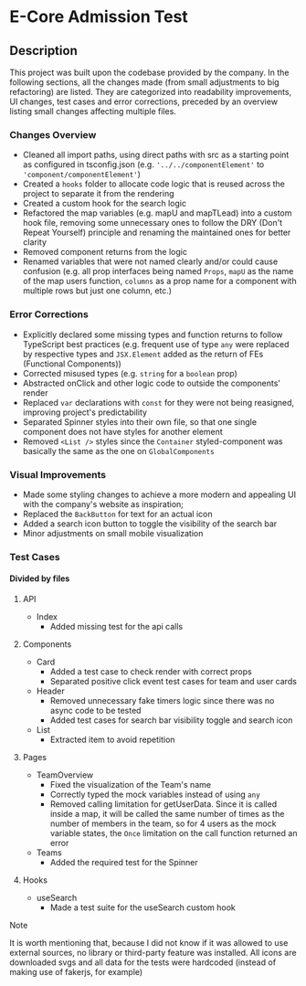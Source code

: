 # E-Core Admission Test

## Description

This project was built upon the codebase provided by the company. In the following sections, all the changes made (from small adjustments to big refactoring) are listed. They are categorized into readability improvements, UI changes, test cases and error corrections, preceded by an overview listing small changes affecting multiple files. 

### Changes Overview

* Cleaned all import paths, using direct paths with src as a starting point as configured in tsconfig.json (e.g. `'../../componentElement'` to `'component/componentElement'`)
* Created a `hooks` folder to allocate code logic that is reused across the project to separate it from the rendering
* Created a custom hook for the search logic
* Refactored the map variables (e.g. mapU and mapTLead) into a custom hook file, removing some unnecessary ones to follow the DRY (Don't Repeat Yourself) principle and renaming the maintained ones for better clarity
* Removed component returns from the logic
* Renamed variables that were not named clearly and/or could cause confusion (e.g. all prop interfaces being named `Props`, `mapU` as the name of the map users function, `columns` as a prop name for a component with multiple rows but just one column, etc.)

### Error Corrections

* Explicitly declared some missing types and function returns to follow TypeScript best practices (e.g. frequent use of type `any` were replaced by respective types and `JSX.Element` added as the return of FEs (Functional Components))
* Corrected misused types (e.g. `string` for a `boolean` prop)
* Abstracted onClick and other logic code to outside the components' render
* Replaced `var` declarations with `const` for they were not being reasigned, improving project's predictability
* Separated Spinner styles into their own file, so that one single component does not have styles for another element
* Removed `<List />` styles since the `Container` styled-component was basically the same as the one on `GlobalComponents` 

### Visual Improvements

* Made some styling changes to achieve a more modern and appealing UI with the company's website as inspiration;
* Replaced the `BackButton` for text for an actual icon
* Added a search icon button to toggle the visibility of the search bar
* Minor adjustments on small mobile visualization

### Test Cases

#### Divided by files

1. API 
    * Index
        * Added missing test for the api calls

2. Components 
    * Card
        * Added a test case to check render with correct props
        * Separated positive click event test cases for team and user cards
    * Header
        * Removed unnecessary fake timers logic since there was no async code to be tested
        * Added test cases for search bar visibility toggle and search icon
    * List
        * Extracted item to avoid repetition

3. Pages
    * TeamOverview
        * Fixed the visualization of the Team's name
        * Correctly typed the mock variables instead of using `any`
        * Removed calling limitation for getUserData. Since it is called inside a map, it will be called the same number of times as the number of members in the team, so for 4 users as the mock variable states, the `Once` limitation on the call function returned an error
    * Teams
        * Added the required test for the Spinner
    
4. Hooks
    * useSearch
        * Made a test suite for the useSearch custom hook


> [!NOTE]
> It is worth mentioning that, because I did not know if it was allowed to use external sources, no library or third-party feature was installed. All icons are downloaded svgs and all data for the tests were hardcoded (instead of making use of fakerjs, for example)